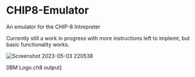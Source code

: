 # CHIP8-Emulator
An emulator for the CHIP-8 Intrepreter

Currently still a work in progress with more instructions left to implemt, but basic functionality works. 


![Screenshot 2023-05-03 220538](https://user-images.githubusercontent.com/60270345/236095729-4aafbea7-4147-419e-8c19-dd16c27715e3.png)

[IBM Logo.ch8 output] 
